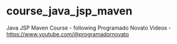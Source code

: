 # course_java_jsp_maven
Java JSP Maven Course - following Programado Novato Videos - https://www.youtube.com/@programadornovato
